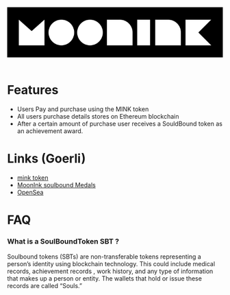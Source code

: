 <br/>
<br/>
<img src='./frontEnd/src/assets/svg/readme-banner.svg' alt="banner"></img>
<br/>
<br/>

# Features
- Users Pay and purchase using the MINK token
- All users purchase details stores on Ethereum blockchain
- After a certain amount of purchase user receives a SouldBound token as an achievement award.

# Links (Goerli)
- <a href="https://goerli.etherscan.io/address/0x2B8C1DCdc986e50e3Fb1c29F6c118535a5Cc4e42">mink token</a>
- <a href="https://goerli.etherscan.io/address/0x748D5504958D86A0E18682aeED90f7EB45238B0F">MoonInk soulbound Medals</a>
- <a href="https://testnets.opensea.io/collection/mooninkmedals">OpenSea</a>

# FAQ

### What is a SoulBoundToken SBT ? 
  Soulbound tokens (SBTs) are non-transferable tokens representing a person’s identity using blockchain technology.
  This could include medical records, achievement records , work history, and any type of information that makes up a person or entity. The wallets that hold or issue     these records are called “Souls.”
